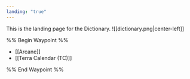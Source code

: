 ```yaml
---
landing: "true"
---
```

This is the landing page for the Dictionary.
![[dictionary.png|center-left]]

%% Begin Waypoint %%
- [[Arcane]]
- [[Terra Calendar (TC)]]

%% End Waypoint %%